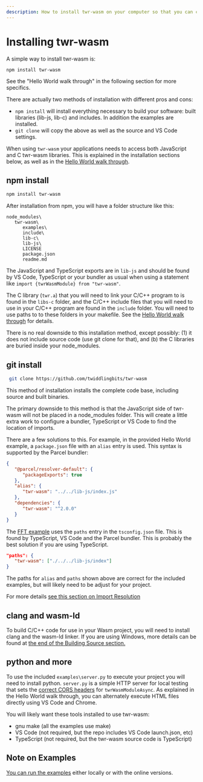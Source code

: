 ```yaml
---
description: How to install twr-wasm on your computer so that you can compile and link C/C++ to WebAssembly (Wasm).
---
```


# Installing twr-wasm
A simple way to install twr-wasm is:
~~~
npm install twr-wasm
~~~

See the "Hello World walk through" in the following section for more specifics.

There are actually two methods of installation with different pros and cons:

- `npm install` will install everything necessary to build your software: built libraries (lib-js, lib-c) and includes.  In addition the examples are installed.
- `git clone` will copy the above as well as the source and VS Code settings.

When using `twr-wasm` your applications needs to access both JavaScript and C twr-wasm libraries.  This is explained in the installation sections below, as well as in the [Hello World walk through](./helloworld.md).

## npm install
~~~sh
npm install twr-wasm
~~~
After installation from npm, you will have a folder structure like this:

~~~
node_modules\
   twr-wasm\
      examples\
      include\
      lib-c\
      lib-js\
      LICENSE
      package.json
      readme.md
~~~
The JavaScript and TypeScript exports are in `lib-js` and should be found by VS Code, TypeScript or your bundler as usual when using a statement like `import {twrWasmModule} from "twr-wasm"`.  

The C library (`twr.a`) that you will need to link your C/C++ program to is found in the `libs-c` folder, and the C/C++ include files that you will need to use in your C/C++ program are found in the `include` folder.  You will need to use paths to to these folders in your makefile. See the [Hello World walk through](./helloworld.md) for details. 

There is no real downside to this installation method, except possibly: (1) it does not include source code (use git clone for that), and (b) the C libraries are buried inside your node_modules.

## git install
~~~sh
 git clone https://github.com/twiddlingbits/twr-wasm
~~~

This method of installation installs the complete code base, including source and built binaries.   

The primary downside to this method is that the JavaScript side of twr-wasm will not be placed in a node_modules folder. This will create a little extra work to configure a bundler, TypeScript or VS Code to find the location of imports.

There are a few solutions to this.  For example, in the provided Hello World example, a `package.json` file with an `alias` entry is used.  This syntax is supported by the Parcel bundler:

~~~json
{
   "@parcel/resolver-default": {
      "packageExports": true
   },
   "alias": {
      "twr-wasm": "../../lib-js/index.js"
   },
   "dependencies": {
      "twr-wasm": "^2.0.0"
   }
}
~~~

The [FFT example](../examples/examples-fft.md) uses the `paths` entry in the `tsconfig.json` file.  This is found by TypeScript, VS Code and the Parcel bundler.  This is probably the best solution if you are using TypeScript.

~~~json
"paths": {
   "twr-wasm": ["./../../lib-js/index"]
}
~~~

The paths for `alias` and `paths` shown above are correct for the included examples, but will likely need to be adjust for your project.

For more details [see this section on Import Resolution](../more/imports.md)

## clang and wasm-ld
To build C/C++ code for use in your Wasm project, you will need to install clang and the wasm-ld linker.  If you are using Windows, more details can be found at [the end of the Building Source section.](../more/building.md)

## python and more
To use the included `examples\server.py` to execute your project you will need to install python.  `server.py` is a simple HTTP server for local testing that sets the [correct CORS headers](../more/production.md) for `twrWasmModuleAsync`.  As explained in the Hello World walk through, you can alternately execute HTML files directly using VS Code and Chrome.

You will likely want these tools installed to use twr-wasm:

- gnu make (all the examples use make)
- VS Code (not required, but the repo includes VS Code launch.json, etc)
- TypeScript (not required, but the twr-wasm source code is TypeScript)
  
## Note on Examples
[You can run the examples](../examples/examples-overview.md) either locally or with the online versions.
